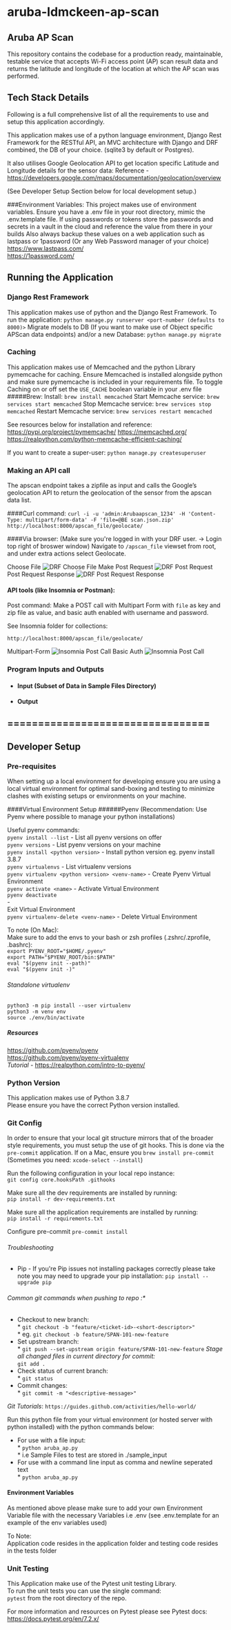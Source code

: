# aruba-ldmckeen-ap-scan

## Aruba AP Scan
This repository contains the codebase for a production ready, maintainable, testable service that accepts Wi-Fi access point (AP) scan result data and returns the latitude and longitude of the location at which the AP scan was performed.

## Tech Stack Details
Following is a full comprehensive list of all the requirements to use and setup this
application accordingly.

This application makes use of a python language environment, Django Rest Framework for the
RESTful API, an MVC architecture with Django and DRF combined, the DB of your choice.
(sqlite3 by default or Postgres).

It also utilises Google Geolocation API to get location specific Latitude and Longitude
details for the sensor data:
Reference - https://developers.google.com/maps/documentation/geolocation/overview

(See Developer Setup Section below for local development setup.)

###Environment Variables:
This project makes use of environment variables.
Ensure you have a .env file in your root directory, mimic the .env.template file.
If using passwords or tokens store the passwords and secrets in a vault in the cloud
and reference the value from there in your builds
Also always backup these values on a web application such as lastpass or 1password
(Or any Web Password manager of your choice)<br>
https://www.lastpass.com/<br>
https://1password.com/

## Running the Application
### Django Rest Framework
This application makes use of python and the Django Rest Framework.
To run the application:
`python manage.py runserver <port-number (defaults to 8000)>`
Migrate models to DB (If you want to make use of Object specific APScan data endpoints)
and/or a new Database:
`python manage.py migrate`

### Caching
This application makes use of Memcached and the python Library pymemcache for caching. Ensure
Memcached is installed alongside python and make sure pymemcache is included in your requirements
file.
To toggle Caching on or off set the `USE_CACHE` boolean variable in your .env file
#####Brew:
Install: `brew install memcached`
Start Memcache service: `brew services start memcached`
Stop Memcache service: `brew services stop memcached`
Restart Memcache service: `brew services restart memcached`

See resources below for installation and reference:
https://pypi.org/project/pymemcache/
https://memcached.org/
https://realpython.com/python-memcache-efficient-caching/

If you want to create a super-user:
`python manage.py createsuperuser`

### Making an API call
The apscan endpoint takes a zipfile as input and calls the Google’s geolocation API to
return the geolocation of the sensor from the apscan data list.

####Curl command:
`curl -i -u 'admin:Arubaapscan_1234' -H 'Content-Type: multipart/form-data' -F 'file=@BE scan.json.zip' http://localhost:8000/apscan_file/geolocate/`

####Via browser:
(Make sure you're logged in with your DRF user. -> Login top right of broswer window)
Navigate to `/apscan_file` viewset from root, and under extra actions select Geolocate.

Choose File
<img src="./resources/DRF/DRF_frontend_browser_choose_file.png" alt="DRF Choose File" title="DRF Choose File" style="">
Make Post Request
<img src="./resources/DRF/DRF_frontend_browser_post_request.png" alt="DRF Post Request" title="DRF Post Request" style="">
Post Request Response
<img src="./resources/DRF/DRF_frontend_browser_post_request_result.png" alt="DRF Post Request Response" title="DRF Post Request Response" style="">


#### API tools (like Insomnia or Postman):
Post command:
Make a POST call with Multipart Form with `file` as key and zip file as value, and
basic auth enabled with username and password.

See Insomnia folder for collections:

`http://localhost:8000/apscan_file/geolocate/`

Multipart-Form
<img src="./resources/insomnia/insomnia_post_call_multipart_form.png" alt="Insomnia Post Call" title="Insomnia Post Call" style="">
Basic Auth
<img src="./resources/insomnia/insomnia_post_call_auth_basic.png" alt="Insomnia Post Call" title="Insomnia Post Call" style="">


### Program Inputs and Outputs
* #### Input (Subset of Data in Sample Files Directory)<br>

* #### Output


## =================================
## Developer Setup
### Pre-requisites
When setting up a local environment for developing ensure you are using a local
virtual environment for optimal sand-boxing and testing to minimize clashes with
existing setups or environments on your machine.

####Virtual Environment Setup
######Pyenv
(Recommendation: Use Pyenv where possible to manage your python installations)

Useful pyenv commands:<br>
`pyenv install --list` - List all pyenv versions on offer<br>
`pyenv versions` - List pyenv versions on your machine<br>
`pyenv install <python version>` - Install python version eg. pyenv install 3.8.7<br>
`pyenv virtualenvs` - List virtualenv versions<br>
`pyenv virtualenv <python version> <venv-name>` - Create Pyenv Virtual Environment<br>
`pyenv activate <name>` - Activate Virtual Environment<br>
`pyenv deactivate`<br>-<br>Exit Virtual Environment<br>
`pyenv virtualenv-delete <venv-name>` - Delete Virtual Environment<br>

To note (On Mac):<br>
Make sure to add the envs to your bash or zsh profiles (.zshrc/.zprofile, .bashrc):<br>
`export PYENV_ROOT="$HOME/.pyenv"`<br>
`export PATH="$PYENV_ROOT/bin:$PATH"`<br>
`eval "$(pyenv init --path)"`<br>
`eval "$(pyenv init -)"`

###### Standalone virtualenv
`python3 -m pip install --user virtualenv`<br>
`python3 -m venv env`<br>
`source ./env/bin/activate`

##### Resources
https://github.com/pyenv/pyenv<br>
https://github.com/pyenv/pyenv-virtualenv<br>
*Tutorial* - https://realpython.com/intro-to-pyenv/

### Python Version
This application makes use of Python 3.8.7<br>
Please ensure you have the correct Python version installed.

### Git Config
In order to ensure that your local git structure mirrors that of the broader style
requirements, you must setup the use of git hooks. This is done via the `pre-commit`
application. If on a Mac, ensure you `brew install pre-commit` (Sometimes you need: `xcode-select --install`)

Run the following configuration in your local repo instance:<br>
`git config core.hooksPath .githooks`

Make sure all the dev requirements are installed by running:<br>
`pip install -r dev-requirements.txt`

Make sure all the application requirements are installed by running:<br>
`pip install -r requirements.txt`

Configure pre-commit
`pre-commit install`

###### Troubleshooting
* Pip - If you're Pip issues not installing packages correctly please take note you may need to upgrade your pip installation:
`pip install --upgrade pip`

###### Common git commands when pushing to repo :*<br>
* Checkout to new branch:
<br>* `git checkout -b "feature/<ticket-id>-<short-descriptor>"`
<br>* eg. `git checkout -b feature/SPAN-101-new-feature`
* Set upstream branch:
<br>* `git push --set-upstream origin feature/SPAN-101-new-feature`
*Stage all changed files in current directory for commit:
<br>* `git add .`
* Check status of current branch:
<br>* `git status`
* Commit changes:
<br>* `git commit -m "<descriptive-message>"`

*Git Tutorials*:
`https://guides.github.com/activities/hello-world/`


Run this python file from your virtual environment (or hosted server with python installed)
with the python commands below:<br>
* For use with a file input:
<br>* `python aruba_ap.py`
<br>* i.e Sample Files to test are stored in ./sample_input
* For use with a command line input as comma and newline seperated text
<br>* `python aruba_ap.py`

#### Environment Variables
As mentioned above please make sure to add your own Environment Variable file with the
necessary Variables i.e .env
(see .env.template for an example of the env variables used)

To Note:<br>
Application code resides in the application folder and
testing code resides in the tests folder

### Unit Testing
This Application make use of the Pytest unit testing Library.<br>
To run the unit tests you can use the single command:<br>
`pytest` from the root directory of the repo.

For more information and resources on Pytest please see Pytest docs:
https://docs.pytest.org/en/7.2.x/
